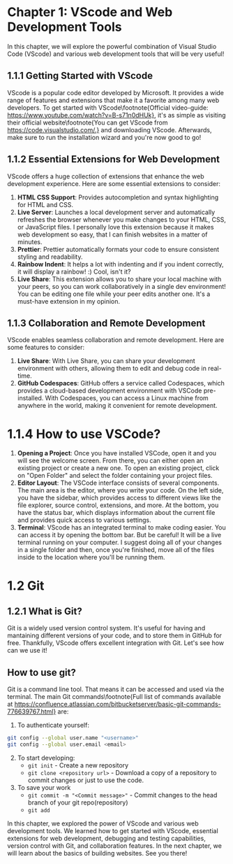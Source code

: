 # Chapter 1: VScode and Web Development Tools

In this chapter, we will explore the powerful combination of Visual Studio Code (VScode) and various web development tools that will be very useful! 
## 1.1.1 Getting Started with VScode

VScode is a popular code editor developed by Microsoft. It provides a wide range of features and extensions that make it a favorite among many web developers. To get started with VScode\footnote{Official video-guide: https://www.youtube.com/watch?v=B-s71n0dHUk}, it's as simple as visiting their official website\footnote{You can get VScode from https://code.visualstudio.com/.} and downloading VScode. Afterwards, make sure to run the installation wizard and you're now good to go!

## 1.1.2 Essential Extensions for Web Development

VScode offers a huge collection of extensions that enhance the web development experience. Here are some essential extensions to consider:

1. **HTML CSS Support**: Provides autocompletion and syntax highlighting for HTML and CSS.
2. **Live Server**: Launches a local development server and automatically refreshes the browser whenever you make changes to your HTML, CSS, or JavaScript files. I personally love this extension because it makes web development so easy, that I can finish websites in a matter of minutes.
3. **Prettier**: Prettier automatically formats your code to ensure consistent styling and readability.
4. **Rainbow Indent**: It helps a lot with indenting and if you indent correctly, it will display a rainbow! :) Cool, isn't it?
5. **Live Share**: This extension allows you to share your local machine with your peers, so you can work collaboratively in a single dev environment! You can be editing one file while your peer edits another one. It's a must-have extension in my opinion.

## 1.1.3 Collaboration and Remote Development

VScode enables seamless collaboration and remote development. Here are some features to consider:

1. **Live Share**: With Live Share, you can share your development environment with others, allowing them to edit and debug code in real-time.
2. **GitHub Codespaces**: GitHub offers a service called Codespaces, which provides a cloud-based development environment with VSCode pre-installed. With Codespaces, you can access a Linux machine from anywhere in the world, making it convenient for remote development.

# 1.1.4 How to use VSCode?
1. **Opening a Project**: Once you have installed VSCode, open it and you will see the welcome screen. From there, you can either open an existing project or create a new one. To open an existing project, click on "Open Folder" and select the folder containing your project files.
2. **Editor Layout**: The VSCode interface consists of several components. The main area is the editor, where you write your code. On the left side, you have the sidebar, which provides access to different views like the file explorer, source control, extensions, and more. At the bottom, you have the status bar, which displays information about the current file and provides quick access to various settings.
3. **Terminal**: VScode has an integrated terminal to make coding easier. You can access it by opening the bottom bar. But be careful! It will be a live terminal running on your computer. I suggest doing all of your changes in a single folder and then, once you're finished, move all of the files inside to the location where you'll be running them.

# 1.2 Git
## 1.2.1 What is Git?

Git is a widely used version control system. It's useful for having and mantaining different versions of your code, and to store them in GitHub for free. Thankfully, VScode offers excellent integration with Git. Let's see how can we use it!

## How to use git?
Git is a command line tool. That means it can be accessed and used via the terminal. The main Git commands\footnote{Full list of commands available at https://confluence.atlassian.com/bitbucketserver/basic-git-commands-776639767.html} are:

1. To authenticate yourself: 
```bash
git config --global user.name "<username>"
git config --global user.email <email>
```
2. To start developing:
   - `git init` - Create a new repository
   - `git clone <repository url>` - Download a copy of a repository to commit changes or just to use the code.
3. To save your work
    - `git commit -m "<Commit message>"` - Commit changes to the head branch of your git repo(repository)
    - `git add`

In this chapter, we explored the power of VScode and various web development tools. We learned how to get started with VScode, essential extensions for web development, debugging and testing capabilities, version control with Git, and collaboration features. In the next chapter, we will learn about the basics of building websites. See you there!
